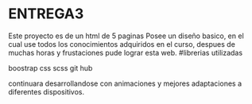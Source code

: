 # ENTREGA3
Este proyecto es de un html de 5 paginas 
Posee un diseño basico, en el cual use todos los conocimientos adquiridos en el curso, despues de muchas horas y frustaciones pude lograr esta web. 
#librerias utilizadas

boostrap 
css 
scss
git hub

continuara desarrollandose con animaciones y mejores adaptaciones a diferentes dispositivos.
